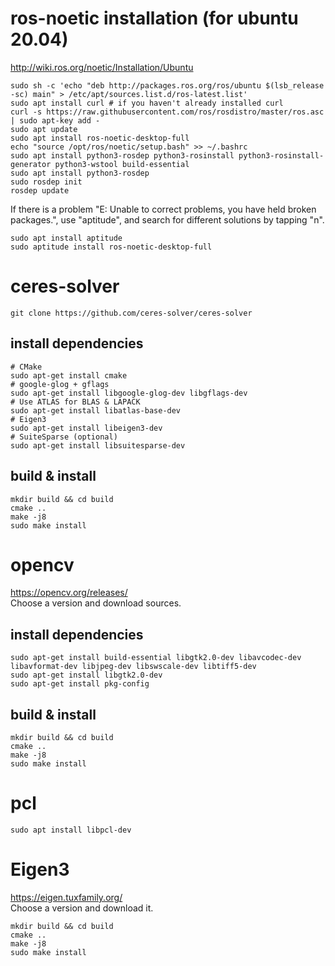 # ros-noetic installation (for ubuntu 20.04)

<http://wiki.ros.org/noetic/Installation/Ubuntu>
```
sudo sh -c 'echo "deb http://packages.ros.org/ros/ubuntu $(lsb_release -sc) main" > /etc/apt/sources.list.d/ros-latest.list'  
sudo apt install curl # if you haven't already installed curl  
curl -s https://raw.githubusercontent.com/ros/rosdistro/master/ros.asc | sudo apt-key add -  
sudo apt update  
sudo apt install ros-noetic-desktop-full  
echo "source /opt/ros/noetic/setup.bash" >> ~/.bashrc  
sudo apt install python3-rosdep python3-rosinstall python3-rosinstall-generator python3-wstool build-essential  
sudo apt install python3-rosdep  
sudo rosdep init  
rosdep update  
```
If there is a problem "E: Unable to correct problems, you have held broken packages.", use "aptitude", and search for different solutions by tapping "n".
```
sudo apt install aptitude  
sudo aptitude install ros-noetic-desktop-full  
```

# ceres-solver

`git clone https://github.com/ceres-solver/ceres-solver`

## install dependencies
```
# CMake  
sudo apt-get install cmake
# google-glog + gflags  
sudo apt-get install libgoogle-glog-dev libgflags-dev
# Use ATLAS for BLAS & LAPACK  
sudo apt-get install libatlas-base-dev
# Eigen3  
sudo apt-get install libeigen3-dev
# SuiteSparse (optional)  
sudo apt-get install libsuitesparse-dev
```
## build & install
```
mkdir build && cd build  
cmake ..  
make -j8  
sudo make install  
```

# opencv

<https://opencv.org/releases/>  
Choose a version and download sources.

## install dependencies
```
sudo apt-get install build-essential libgtk2.0-dev libavcodec-dev libavformat-dev libjpeg-dev libswscale-dev libtiff5-dev  
sudo apt-get install libgtk2.0-dev  
sudo apt-get install pkg-config  
```
## build & install
```
mkdir build && cd build  
cmake ..  
make -j8  
sudo make install  
```

# pcl

```
sudo apt install libpcl-dev
```

# Eigen3

<https://eigen.tuxfamily.org/>  
Choose a version and download it.  

```
mkdir build && cd build  
cmake ..  
make -j8  
sudo make install  
```

